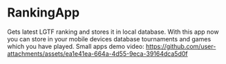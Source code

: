 # RankingApp
Gets latest LGTF ranking and stores it in local database.
With this app now you can store in your mobile devices database tournaments and games which you have played.
Small apps demo video:
https://github.com/user-attachments/assets/ea1e41ea-664a-4d55-9eca-39164dca5d0f

